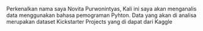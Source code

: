 Perkenalkan nama saya Novita Purwonintyas, Kali ini saya akan menganalis data menggunakan bahasa pemograman Pyhton. Data yang akan di analisa merupakan dataset Kickstarter Projects yang di dapat dari Kaggle
